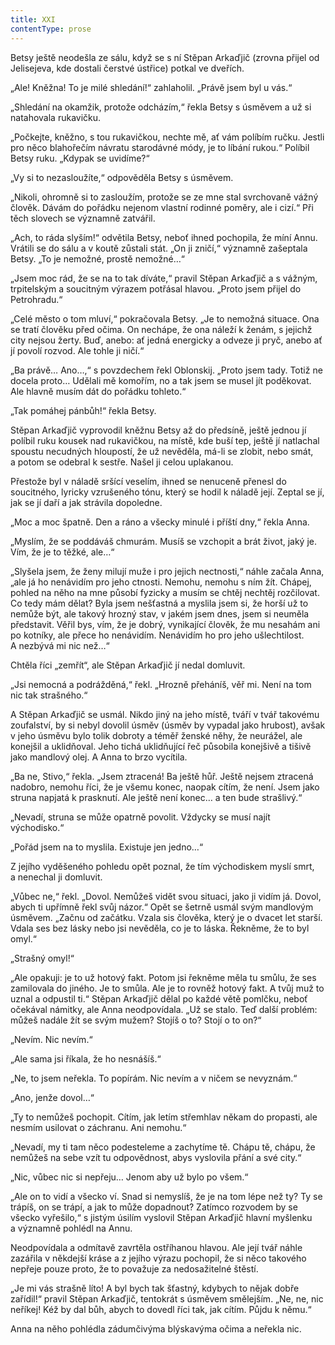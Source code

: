 ```yaml
---
title: XXI
contentType: prose
---
```


Betsy ještě neodešla ze sálu, když se s ní Stěpan Arkaďjič (zrovna přijel od Jelisejeva, kde dostali čerstvé ústřice) potkal ve dveřích.

„Ale! Kněžna! To je milé shledání!“ zahlaholil. „Právě jsem byl u vás.“

„Shledání na okamžik, protože odcházím,“ řekla Betsy s úsměvem a už si natahovala rukavičku.

„Počkejte, kněžno, s tou rukavičkou, nechte mě, ať vám políbím ručku. Jestli pro něco blahořečím návratu starodávné módy, je to líbání rukou.“ Políbil Betsy ruku. „Kdypak se uvidíme?“

„Vy si to nezasloužíte,“ odpověděla Betsy s úsměvem.

„Nikoli, ohromně si to zasloužím, protože se ze mne stal svrchovaně vážný člověk. Dávám do pořádku nejenom vlastní rodinné poměry, ale i cizí.“ Při těch slovech se významně zatvářil.

„Ach, to ráda slyším!“ odvětila Betsy, neboť ihned pochopila, že míní Annu. Vrátili se do sálu a v koutě zůstali stát. „On ji zničí,“ významně zašeptala Betsy. „To je nemožné, prostě nemožné…“

„Jsem moc rád, že se na to tak díváte,“ pravil Stěpan Arkaďjič a s vážným, trpitelským a soucitným výrazem potřásal hlavou. „Proto jsem přijel do Petrohradu.“

„Celé město o tom mluví,“ pokračovala Betsy. „Je to nemožná situace. Ona se tratí člověku před očima. On nechápe, že ona náleží k ženám, s jejichž city nejsou žerty. Buď, anebo: ať jedná energicky a odveze ji pryč, anebo ať jí povolí rozvod. Ale tohle ji ničí.“

„Ba právě… Ano…,“ s povzdechem řekl Oblonskij. „Proto jsem tady. Totiž ne docela proto… Udělali mě komořím, no a tak jsem se musel jít poděkovat. Ale hlavně musím dát do pořádku tohleto.“

„Tak pomáhej pánbůh!“ řekla Betsy.

Stěpan Arkaďjič vyprovodil kněžnu Betsy až do předsíně, ještě jednou jí políbil ruku kousek nad rukavičkou, na místě, kde buší tep, ještě jí natlachal spoustu necudných hloupostí, že už nevěděla, má-li se zlobit, nebo smát, a potom se odebral k sestře. Našel ji celou uplakanou.

Přestože byl v náladě sršící veselím, ihned se nenuceně přenesl do soucitného, lyricky vzrušeného tónu, který se hodil k náladě její. Zeptal se jí, jak se jí daří a jak strávila dopoledne.

„Moc a moc špatně. Den a ráno a všecky minulé i příští dny,“ řekla Anna.

„Myslím, že se poddáváš chmurám. Musíš se vzchopit a brát život, jaký je. Vím, že je to těžké, ale…“

„Slyšela jsem, že ženy milují muže i pro jejich nectnosti,“ náhle začala Anna, „ale já ho nenávidím pro jeho ctnosti. Nemohu, nemohu s ním žít. Chápej, pohled na něho na mne působí fyzicky a musím se chtěj nechtěj rozčilovat. Co tedy mám dělat? Byla jsem nešťastná a myslila jsem si, že horší už to nemůže být, ale takový hrozný stav, v jakém jsem dnes, jsem si neuměla představit. Věřil bys, vím, že je dobrý, vynikající člověk, že mu nesahám ani po kotníky, ale přece ho nenávidím. Nenávidím ho pro jeho ušlechtilost. A nezbývá mi nic než…“

Chtěla říci „zemřít“, ale Stěpan Arkaďjič jí nedal domluvit.

„Jsi nemocná a podrážděná,“ řekl. „Hrozně přeháníš, věř mi. Není na tom nic tak strašného.“

A Stěpan Arkaďjič se usmál. Nikdo jiný na jeho místě, tváří v tvář takovému zoufalství, by si nebyl dovolil úsměv (úsměv by vypadal jako hrubost), avšak v jeho úsměvu bylo tolik dobroty a téměř ženské něhy, že neurážel, ale konejšil a uklidňoval. Jeho tichá uklidňující řeč působila konejšivě a tišivě jako mandlový olej. A Anna to brzo vycítila.

„Ba ne, Stivo,“ řekla. „Jsem ztracená! Ba ještě hůř. Ještě nejsem ztracená nadobro, nemohu říci, že je všemu konec, naopak cítím, že není. Jsem jako struna napjatá k prasknutí. Ale ještě není konec… a ten bude strašlivý.“

„Nevadí, struna se může opatrně povolit. Vždycky se musí najít východisko.“

„Pořád jsem na to myslila. Existuje jen jedno…“

Z jejího vyděšeného pohledu opět poznal, že tím východiskem myslí smrt, a nenechal ji domluvit.

„Vůbec ne,“ řekl. „Dovol. Nemůžeš vidět svou situaci, jako ji vidím já. Dovol, abych ti upřímně řekl svůj názor.“ Opět se šetrně usmál svým mandlovým úsměvem. „Začnu od začátku. Vzala sis člověka, který je o dvacet let starší. Vdala ses bez lásky nebo jsi nevěděla, co je to láska. Řekněme, že to byl omyl.“

„Strašný omyl!“

„Ale opakuji: je to už hotový fakt. Potom jsi řekněme měla tu smůlu, že ses zamilovala do jiného. Je to smůla. Ale je to rovněž hotový fakt. A tvůj muž to uznal a odpustil ti.“ Stěpan Arkaďjič dělal po každé větě pomlčku, neboť očekával námitky, ale Anna neodpovídala. „Už se stalo. Teď další problém: můžeš nadále žít se svým mužem? Stojíš o to? Stojí o to on?“

„Nevím. Nic nevím.“

„Ale sama jsi říkala, že ho nesnášíš.“

„Ne, to jsem neřekla. To popírám. Nic nevím a v ničem se nevyznám.“

„Ano, jenže dovol…“

„Ty to nemůžeš pochopit. Cítím, jak letím střemhlav někam do propasti, ale nesmím usilovat o záchranu. Ani nemohu.“

„Nevadí, my ti tam něco podesteleme a zachytíme tě. Chápu tě, chápu, že nemůžeš na sebe vzít tu odpovědnost, abys vyslovila přání a své city.“

„Nic, vůbec nic si nepřeju… Jenom aby už bylo po všem.“

„Ale on to vidí a všecko ví. Snad si nemyslíš, že je na tom lépe než ty? Ty se trápíš, on se trápí, a jak to může dopadnout? Zatímco rozvodem by se všecko vyřešilo,“ s jistým úsilím vyslovil Stěpan Arkaďjič hlavní myšlenku a významně pohlédl na Annu.

Neodpovídala a odmítavě zavrtěla ostříhanou hlavou. Ale její tvář náhle zazářila v někdejší kráse a z jejího výrazu pochopil, že si něco takového nepřeje pouze proto, že to považuje za nedosažitelné štěstí.

„Je mi vás strašně líto! A byl bych tak šťastný, kdybych to nějak dobře zařídil!“ pravil Stěpan Arkaďjič, tentokrát s úsměvem smělejším. „Ne, ne, nic neříkej! Kéž by dal bůh, abych to dovedl říci tak, jak cítím. Půjdu k němu.“

Anna na něho pohlédla zádumčivýma blýskavýma očima a neřekla nic.
